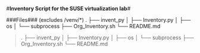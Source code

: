 #**Inventory Script for the SUSE virtualization lab**#

###Files###
(excludes /venv/*)
.
├── invent_py
│   ├── Inventory.py
│   ├── os
│   └── subprocess
├── Org_Inventory.sh
└── README.md
>.
>├── invent_py
>│   ├── Inventory.py
>│   ├── os
>│   └── subprocess
>├── Org_Inventory.sh
>└── README.md 